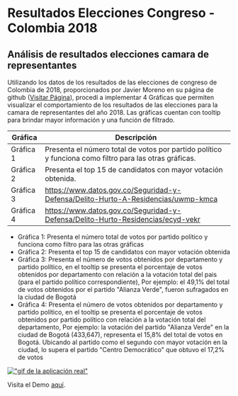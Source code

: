 # Resultados Elecciones Congreso - Colombia 2018
## Análisis de resultados elecciones camara de representantes

Utilizando los datos de los resultados de las elecciones de congreso de Colombia de 2018, proporcionados por Javier Moreno en su página de github ([Visitar Página](https://github.com/infrahumano/elecciones2018)), procedí a implementar 4 Gráficas que permiten visualizar el comportamiento de los resultados de las elecciones para la camara de representantes del año 2018. Las gráficas cuentan con tooltip para brindar mayor información y una función de filtrado.

| Gráfica 	| Descripción   	|
|------	|--------------------------------------------------------------------------------	|
| Gráfica 1	| Presenta el número total de votos por partido político y funciona como filtro para las otras gráficas.|
| Gráfica 2	| Presenta el top 15 de candidatos con mayor votación obtenida.|
| Gráfica 3	| https://www.datos.gov.co/Seguridad-y-Defensa/Delito-Hurto-A-Residencias/uwmp-kmca 	|
| Gráfica 4	| https://www.datos.gov.co/Seguridad-y-Defensa/Delito-Hurto-Residencias/ecyd-vekr     |


- Gráfica 1: Presenta el número total de votos por partido político y funciona como filtro para las otras gráficas
- Gráfica 2: Presenta el top 15 de candidatos con mayor votación obtenida
- Gráfica 3: Presenta el número de votos obtenidos por departamento y partido político, en el tooltip se presenta el porcentaje de votos obtenidos por departamento con relación a la votación total del pais (para el partido político correspondiente), Por ejemplo: el 49,1% del total de votos obtenidos por el partido "Alianza Verde", fueron sufragados en la ciudad de Bogotá
- Gráfica 4: Presenta el número de votos obtenidos por departamento y partido político, en el tooltip se presenta el porcentaje de votos obtenidos por partido político con relación a la votación total del departamento, Por ejemplo: la votación del partido "Alianza Verde" en la ciudad de Bogotá (433,647), representa el 15,8% del total de votos en Bogotá. Ubicando al partido como el segundo con mayor votación en la ciudad, lo supera el partido "Centro Democrático" que obtuvo el 17,2% de votos

[!["gif de la aplicación real"](resources/img/Peliculas2.gif)](https://jairoruizsaenz.github.io/Relaciones-Peliculas/)

Visita el Demo [aquí](https://jairoruizsaenz.github.io/Elecciones2018/).
